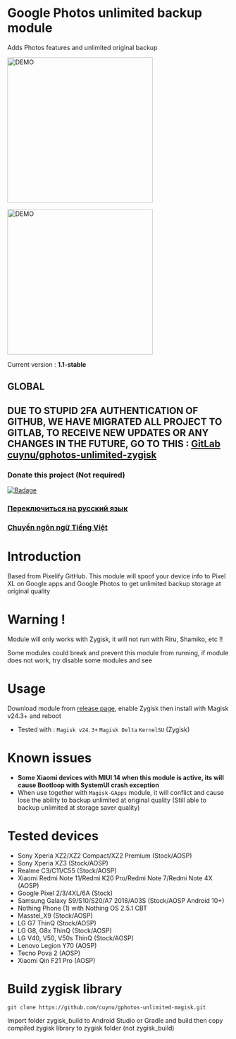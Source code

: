 # Google Photos unlimited backup module
Adds Photos features and unlimited original backup

<a href="https://github.com/cuynu/gphotos-unlimited-zygisk#usage">
<img alt="DEMO" src="https://github.com/cuynu/gphotos-unlimited-zygisk/assets/90895715/ac4b0200-88f2-4082-b8cb-44d7742258e2" width="330" height="330" />
</a>

</p>

<a href="https://github.com/cuynu/gphotos-unlimited-zygisk#usage">
<img alt="DEMO" src="https://github.com/cuynu/gphotos-unlimited-zygisk/assets/90895715/305700fc-79cb-4391-a038-0da186a66759" width="330" height="330" />
</a>

</p>


Current version : **1.1-stable**

## GLOBAL
## DUE TO STUPID 2FA AUTHENTICATION OF GITHUB, WE HAVE MIGRATED ALL PROJECT TO GITLAB, TO RECEIVE NEW UPDATES OR ANY CHANGES IN THE FUTURE, GO TO THIS : [GitLab cuynu/gphotos-unlimited-zygisk](https://gitlab.com/cuynu/gphotos-unlimited-zygisk)


### Donate this project (Not required)

 <p align="left">
    <a href="https://github.com/sponsors/cuynu"><img src="https://img.shields.io/badge/Support%20Project-%E2%9D%A4-%23db61a2.svg?&logo=github&logoColor=white&labelColor=181717&style=flat-square" alt="Badage"></img></a>

### [Переключиться на русский язык](https://github.com/cuynu/gphotos-unlimited-zygisk/wiki/RU)

### [Chuyển ngôn ngữ Tiếng Việt](https://github.com/cuynu/gphotos-unlimited-zygisk/wiki/VI)

# Introduction 
Based from Pixelify GitHub. This module will spoof your device info to Pixel XL on Google apps and Google Photos to get unlimited backup storage at original quality

# Warning !
Module will only works with Zygisk, it will not run with Riru, Shamiko, etc !!

Some modules could break and prevent this module from running, if module does not work, try disable some modules and see

# Usage 
Download module from [release page](https://github.com/cuynu/gphotos-unlimited-zygisk/releases), enable Zygisk then install with Magisk v24.3+ and reboot

- Tested with : ``Magisk v24.3+`` ``Magisk Delta`` ``KernelSU`` (Zygisk)

# Known issues 
- **Some Xiaomi devices with MIUI 14 when this module is active, its will cause Bootloop with SystemUI crash exception**
- When use together with `Magisk-GApps` module, it will conflict and cause lose the ability to backup unlimited at original quality (Still able to backup unlimited at storage saver quality)

# Tested devices 
* Sony Xperia XZ2/XZ2 Compact/XZ2 Premium (Stock/AOSP)
* Sony Xperia XZ3 (Stock/AOSP)
* Realme C3/C11/C55 (Stock/AOSP)
* Xiaomi Redmi Note 11/Redmi K20 Pro/Redmi Note 7/Redmi Note 4X (AOSP)
* Google Pixel 2/3/4XL/6A (Stock)
* Samsung Galaxy S9/S10/S20/A7 2018/A03S (Stock/AOSP Android 10+)
* Nothing Phone (1) with Nothing OS 2.5.1 CBT
* Masstel_X9 (Stock/AOSP)
* LG G7 ThinQ (Stock/AOSP)
* LG G8, G8x ThinQ (Stock/AOSP)
* LG V40, V50, V50s ThinQ (Stock/AOSP)
* Lenovo Legion Y70 (AOSP)
* Tecno Pova 2 (AOSP)
* Xiaomi Qin F21 Pro (AOSP)

# Build zygisk library
`git clone https://github.com/cuynu/gphotos-unlimited-magisk.git`

Import folder zygisk_build to Android Studio or Gradle and build then copy compiled zygisk library to zygisk folder (not zygisk_build)
